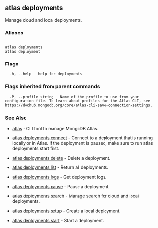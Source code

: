 ## atlas deployments

Manage cloud and local deployments.




### Aliases
```

atlas deployments
atlas deployment
```



### Flags

```
  -h, --help   help for deployments

```


### Flags inherited from parent commands

```
  -P, --profile string   Name of the profile to use from your configuration file. To learn about profiles for the Atlas CLI, see https://dochub.mongodb.org/core/atlas-cli-save-connection-settings.

```

### See Also


* [atlas](atlas.md)	- CLI tool to manage MongoDB Atlas.

* [atlas deployments connect](atlas_deployments_connect.md)	- Connect to a deployment that is running locally or in Atlas. If the deployment is paused, make sure to run atlas deployments start first.

* [atlas deployments delete](atlas_deployments_delete.md)	- Delete a deployment.

* [atlas deployments list](atlas_deployments_list.md)	- Return all deployments.

* [atlas deployments logs](atlas_deployments_logs.md)	- Get deployment logs.

* [atlas deployments pause](atlas_deployments_pause.md)	- Pause a deployment.

* [atlas deployments search](atlas_deployments_search.md)	- Manage search for cloud and local deployments.

* [atlas deployments setup](atlas_deployments_setup.md)	- Create a local deployment.

* [atlas deployments start](atlas_deployments_start.md)	- Start a deployment.



